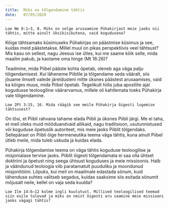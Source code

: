 ```yaml
---
title:  Miks on tõlgendamine tähtis
date:   07/05/2020
---
```


`Loe Ne 8:1–3, 8. Miks on selge arusaamine Pühakirjast meie jaoks nii tähtis, mitte ainult üksikisikutena, vaid kogudusena?`

Kõige tähtsamaks küsimuseks Pühakirjas on päästmise küsimus ja see, kuidas meid päästetakse. Millel muul on pikas perspektiivis veel tähtsust? Mis kasu on sellest, nagu Jeesus ise ütles, kui me saame kõik selle, mida maailm pakub, ja kaotame oma hinge (Mt 16:26)?

Teadmine, mida Piibel pääste kohta õpetab, oleneb aga väga palju tõlgendamisest. Kui läheneme Piiblile ja tõlgendame seda vääralt, siis jõuame ilmselt valede järeldusteni mitte üksnes päästest arusaamises, vaid ka kõiges muus, mida Piibel õpetab. Tegelikult hiilis juba apostlite ajal kogudusse teoloogiline väärarvamus, millele oli kahtlemata toeks Pühakirja vale tõlgendamine.

`Loe 2Pt 3:15, 16. Mida räägib see meile Pühakirja õigesti lugemise tähtsusest?`

On tõsi, et Piibli rahvana tahame elada Piibli ja üksnes Piibli järgi. Me ei taha, et meil oleks muid mõõduandvaid allikaid, nagu traditsioon, usutunnistused või koguduse õpetuslik autoriteet, mis meie jaoks Piiblit tõlgendaks. Sellepärast on Piibli õige hermeneutika teema väga tähtis, kuna ainult Piibel ütleb meile, mida tuleb uskuda ja kuidas elada.

Pühakirja tõlgendamise teema on väga tähtis koguduse teoloogilise ja misjonialase tervise jaoks. Piiblit õigesti tõlgendamata ei saa olla ühtset doktriini ja õpetust ning seega ühtsust koguduses ja meie missioonis. Halb ja väändunud teoloogia viib paratamatult puuduliku ja moondunud misjonitööni. Lõpuks, kui meil on maailmale edastada sõnum, kuid tähenduse suhtes valitseb segadus, kuidas saaksime siis esitada sõnumit mõjusalt neile, kellel on vaja seda kuulda?

`Loe Ilm 14:6–12 kolme ingli kuulutust. Millised teoloogilised teemad siin esile tulevad ja miks on neist õigesti aru saamine meie missiooni jaoks vägagi tähtis?`
